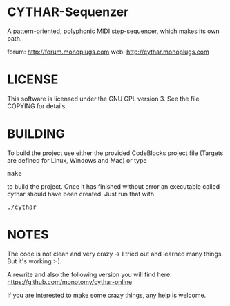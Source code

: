 # CYTHAR-Sequenzer

A pattern-oriented, polyphonic MIDI step-sequencer, which makes its own path.

forum: http://forum.monoplugs.com
web: http://cythar.monoplugs.com



# LICENSE

This software is licensed under the GNU GPL version 3. See the file COPYING for details.

# BUILDING

To build the project use either the provided CodeBlocks project file (Targets are defined for Linux, Windows and Mac) or type

<pre>
make
</pre>

to build the project. Once it has finished without error an executable called cythar should have been created. Just run that with

<pre>
./cythar
</pre>

# NOTES

The code is not clean and very crazy -> I tried out and learned many things. But it's working :-).

A rewrite and also the following version you will find here: https://github.com/monotomy/cythar-online


If you are interested to make some crazy things, any help is welcome.
